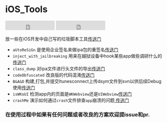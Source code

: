 # iOS_Tools

<iframe src="https://ghbtns.com/github-btn.html?user=MrChensc&amp;repo=iOS_Tools&amp;type=watch&amp;count=true&amp;size=large" allowtransparency="true" frameborder="0" scrolling="0" width="156px" height="30px"></iframe>

<iframe src="https://ghbtns.com/github-btn.html?user=MrChensc&amp;repo=iOS_Tools&amp;type=fork&amp;count=true&amp;size=large" allowtransparency="true" frameborder="0" scrolling="0" width="156px" height="30px"></iframe>

放一些在iOS开发中自己写的垃圾脚本工具[传送门][iOS_Tools]

- `aUtoReSiGn` 是使用企业签名来做ipa包的重签名[传送门][aUtoReSiGn]
- `inject_with_jailbreaking` 用来在越狱设备中hook某些app做些调研什么的[传送门][jailbreaking]
- `class_dump` 对ipa文件进行头文件的导出[传送门][class_dump]
- `codeObfuscated` 改良版的代码混淆[传送门][codeObfuscated]
- `B&A&D` 构建,打包,并提交Itunesconnect上传dsym文件到svn以供后续Debug使用[传送门][B&A&D]
- `isWKoUI` 检测app内的页面是`WKWebview`还是`UIWebview`[传送门][isWKoUI]
- `crashMe` 演示如何通过`crash`文件排查`app`崩溃的问题[ 传送门][crashMe]

### 在使用过程中如果有任何问题或者改良的方案欢迎提issue和pr.

[jailbreaking]:https://github.com/MrChens/iOS_Tools/tree/master/inject_with_jailbreaking
[class_dump]:https://github.com/MrChens/iOS_Tools/tree/master/class_dump
[codeObfuscated]:https://github.com/MrChens/codeObfuscated
[aUtoReSiGn]:https://github.com/MrChens/iOS_Tools/tree/master/autoResign
[iOS_Tools]:https://github.com/MrChens/iOS_Tools
[B&A&D]:https://github.com/MrChens/iOS_Tools/tree/master/B%26A%26D
[isWKoUI]:https://github.com/MrChens/iOS_Tools/tree/master/isWKoUI
[crashMe]:https://github.com/MrChens/iOS_Tools/tree/master/crashMe
